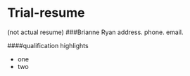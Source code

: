 # Trial-resume
(not actual resume)
###Brianne Ryan
address. 
phone. 
email. 

####qualification highlights

* one 
* two 

